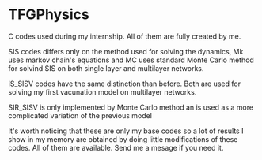 # TFGPhysics
C codes used during my internship. All of them are fully created by me.

SIS codes differs only on the method used for solving the dynamics, Mk uses markov chain's equations and MC uses standard Monte Carlo method for solvind SIS on both single layer and multilayer networks.

IS_SISV codes have the same distinction than before. Both are used for solving my first vacunation model on multilayer networks.

SIR_SISV is only implemented by Monte Carlo method an is used as a more complicated variation of the previous model

It's worth noticing that these are only my base codes so a lot of results I show in my memory are obtained by doing little modifications of these codes. All of them are available. Send me a mesage if you need it.

